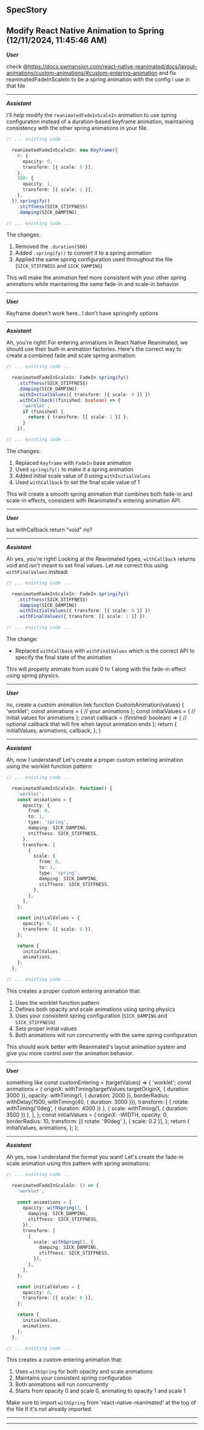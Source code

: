 ## SpecStory

## Modify React Native Animation to Spring (12/11/2024, 11:45:46 AM)

_**User**_

check @https://docs.swmansion.com/react-native-reanimated/docs/layout-animations/custom-animations/#custom-entering-animation  and fix reanimatedFadeInScaleIn to be a spring animation with the config i use in that file

---

_**Assistant**_

I'll help modify the `reanimatedFadeInScaleIn` animation to use spring configuration instead of a duration-based keyframe animation, maintaining consistency with the other spring animations in your file.

```typescript:theme/animations.ts
// ... existing code ...

  reanimatedFadeInScaleIn: new Keyframe({
    0: {
      opacity: 0,
      transform: [{ scale: 0 }],
    },
    100: {
      opacity: 1,
      transform: [{ scale: 1 }],
    },
  }).springify()
    .stiffness(SICK_STIFFNESS)
    .damping(SICK_DAMPING),

// ... existing code ...
```

The changes:
1. Removed the `.duration(500)`
2. Added `.springify()` to convert it to a spring animation
3. Applied the same spring configuration used throughout the file (`SICK_STIFFNESS` and `SICK_DAMPING`)

This will make the animation feel more consistent with your other spring animations while maintaining the same fade-in and scale-in behavior.

---

_**User**_

Keyframe doesn't work here.. I don't have springinfy options

---

_**Assistant**_

Ah, you're right! For entering animations in React Native Reanimated, we should use their built-in animation factories. Here's the correct way to create a combined fade and scale spring animation:

```typescript:theme/animations.ts
// ... existing code ...

  reanimatedFadeInScaleIn: FadeIn.springify()
    .stiffness(SICK_STIFFNESS)
    .damping(SICK_DAMPING)
    .withInitialValues({ transform: [{ scale: 0 }] })
    .withCallback((finished: boolean) => {
      'worklet';
      if (finished) {
        return { transform: [{ scale: 1 }] };
      }
    }),

// ... existing code ...
```

The changes:
1. Replaced `Keyframe` with `FadeIn` base animation
2. Used `springify()` to make it a spring animation
3. Added initial scale value of 0 using `withInitialValues`
4. Used `withCallback` to set the final scale value of 1

This will create a smooth spring animation that combines both fade-in and scale-in effects, consistent with Reanimated's entering animation API.

---

_**User**_

but withCallback return "void" no?

---

_**Assistant**_



Ah yes, you're right! Looking at the Reanimated types, `withCallback` returns void and isn't meant to set final values. Let me correct this using `withFinalValues` instead:

```typescript:theme/animations.ts
// ... existing code ...

  reanimatedFadeInScaleIn: FadeIn.springify()
    .stiffness(SICK_STIFFNESS)
    .damping(SICK_DAMPING)
    .withInitialValues({ transform: [{ scale: 0 }] })
    .withFinalValues({ transform: [{ scale: 1 }] }),

// ... existing code ...
```

The change:
- Replaced `withCallback` with `withFinalValues` which is the correct API to specify the final state of the animation

This will properly animate from scale 0 to 1 along with the fade-in effect using spring physics.

---

_**User**_

no, create a custom animation liek function CustomAnimation(values) {
  'worklet';
  const animations = {
    // your animations
  };
  const initialValues = {
    // initial values for animations
  };
  const callback = (finished: boolean) => {
    // optional callback that will fire when layout animation ends
  };
  return {
    initialValues,
    animations,
    callback,
  };
}

---

_**Assistant**_



Ah, now I understand! Let's create a proper custom entering animation using the worklet function pattern:

```typescript:theme/animations.ts
// ... existing code ...

  reanimatedFadeInScaleIn: function() {
    'worklet';
    const animations = {
      opacity: {
        from: 0,
        to: 1,
        type: 'spring',
        damping: SICK_DAMPING,
        stiffness: SICK_STIFFNESS,
      },
      transform: [
        {
          scale: {
            from: 0,
            to: 1,
            type: 'spring',
            damping: SICK_DAMPING,
            stiffness: SICK_STIFFNESS,
          },
        },
      ],
    };

    const initialValues = {
      opacity: 0,
      transform: [{ scale: 0 }],
    };

    return {
      initialValues,
      animations,
    };
  },

// ... existing code ...
```

This creates a proper custom entering animation that:
1. Uses the worklet function pattern
2. Defines both opacity and scale animations using spring physics
3. Uses your consistent spring configuration (`SICK_DAMPING` and `SICK_STIFFNESS`)
4. Sets proper initial values
5. Both animations will run concurrently with the same spring configuration

This should work better with Reanimated's layout animation system and give you more control over the animation behavior.

---

_**User**_

something like const customEntering = (targetValues) => {
  'worklet';
  const animations = {
    originX: withTiming(targetValues.targetOriginX, { duration: 3000 }),
    opacity: withTiming(1, { duration: 2000 }),
    borderRadius: withDelay(1500, withTiming(40, { duration: 3000 })),
    transform: [
      { rotate: withTiming('0deg', { duration: 4000 }) },
      { scale: withTiming(1, { duration: 3500 }) },
    ],
  };
  const initialValues = {
    originX: -WIDTH,
    opacity: 0,
    borderRadius: 10,
    transform: [{ rotate: '90deg' }, { scale: 0.2 }],
  };
  return {
    initialValues,
    animations,
  };
};

---

_**Assistant**_



Ah yes, now I understand the format you want! Let's create the fade-in scale animation using this pattern with spring animations:

```typescript:theme/animations.ts
// ... existing code ...

  reanimatedFadeInScaleIn: () => {
    'worklet';
    
    const animations = {
      opacity: withSpring(1, {
        damping: SICK_DAMPING,
        stiffness: SICK_STIFFNESS,
      }),
      transform: [
        {
          scale: withSpring(1, {
            damping: SICK_DAMPING,
            stiffness: SICK_STIFFNESS,
          }),
        },
      ],
    };

    const initialValues = {
      opacity: 0,
      transform: [{ scale: 0 }],
    };

    return {
      initialValues,
      animations,
    };
  },

// ... existing code ...
```

This creates a custom entering animation that:
1. Uses `withSpring` for both opacity and scale animations
2. Maintains your consistent spring configuration
3. Both animations will run concurrently
4. Starts from opacity 0 and scale 0, animating to opacity 1 and scale 1

Make sure to import `withSpring` from 'react-native-reanimated' at the top of the file if it's not already imported.

---



---

